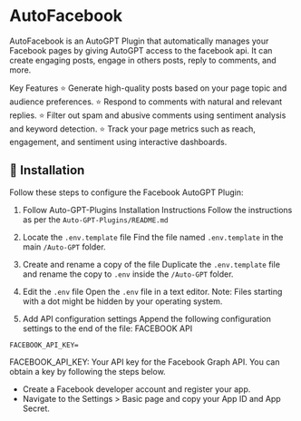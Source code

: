 # AutoFacebook

AutoFacebook is an AutoGPT Plugin that automatically manages your Facebook pages by giving AutoGPT access to the facebook api.
It can create engaging posts, engage in others posts, reply to comments, and more. 

Key Features
⭐ Generate high-quality posts based on your page topic and audience preferences. 
⭐ Respond to comments with natural and relevant replies. 
⭐ Filter out spam and abusive comments using sentiment analysis and keyword detection. 
⭐ Track your page metrics such as reach, engagement, and sentiment using interactive dashboards.

## 🔧 Installation
Follow these steps to configure the Facebook AutoGPT Plugin:

1. Follow Auto-GPT-Plugins Installation Instructions
Follow the instructions as per the `Auto-GPT-Plugins/README.md`

2. Locate the `.env.template` file
Find the file named `.env.template` in the main `/Auto-GPT` folder.

3. Create and rename a copy of the file
Duplicate the `.env.template` file and rename the copy to `.env` inside the `/Auto-GPT` folder.

4. Edit the `.env` file
Open the `.env` file in a text editor. Note: Files starting with a dot might be hidden by your operating system.

5. Add API configuration settings
Append the following configuration settings to the end of the file:
FACEBOOK API

```
FACEBOOK_API_KEY=
```
FACEBOOK_API_KEY: Your API key for the Facebook Graph API. You can obtain a key by following the steps below.
- Create a Facebook developer account and register your app.
- Navigate to the Settings > Basic page and copy your App ID and App Secret.
